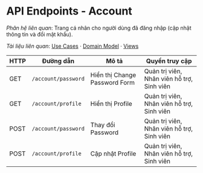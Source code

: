 # API Endpoints - Account

*Phân hệ liên quan*: Trang cá nhân cho người dùng đã đăng nhập (cập nhật thông tin và đổi mật khẩu).

*Tài liệu liên quan*: [Use Cases](../../Domain/Account/UseCases.md) · [Domain Model](../../Domain/Account/DomainModel.mmd) · [Views](../../Domain/Account/Views.md)

| HTTP | Đường dẫn | Mô tả | Quyền truy cập |
| --- | --- | --- | --- |
| GET | `/account/password` | Hiển thị Change Password Form | Quản trị viên, Nhân viên hỗ trợ, Sinh viên |
| GET | `/account/profile` | Hiển thị Profile | Quản trị viên, Nhân viên hỗ trợ, Sinh viên |
| POST | `/account/password` | Thay đổi Password | Quản trị viên, Nhân viên hỗ trợ, Sinh viên |
| POST | `/account/profile` | Cập nhật Profile | Quản trị viên, Nhân viên hỗ trợ, Sinh viên |
